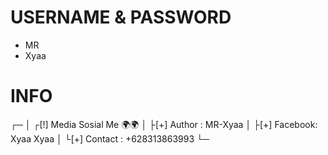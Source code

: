 # USERNAME & PASSWORD
- MR        
- Xyaa

# INFO
┌─
│ ┌[!] Media Sosial Me 🌍🌍
│ ├[+] Author  : MR-Xyaa
│ ├[+] Facebook: Xyaa Xyaa
│ └[+] Contact : +628313863993
└─
